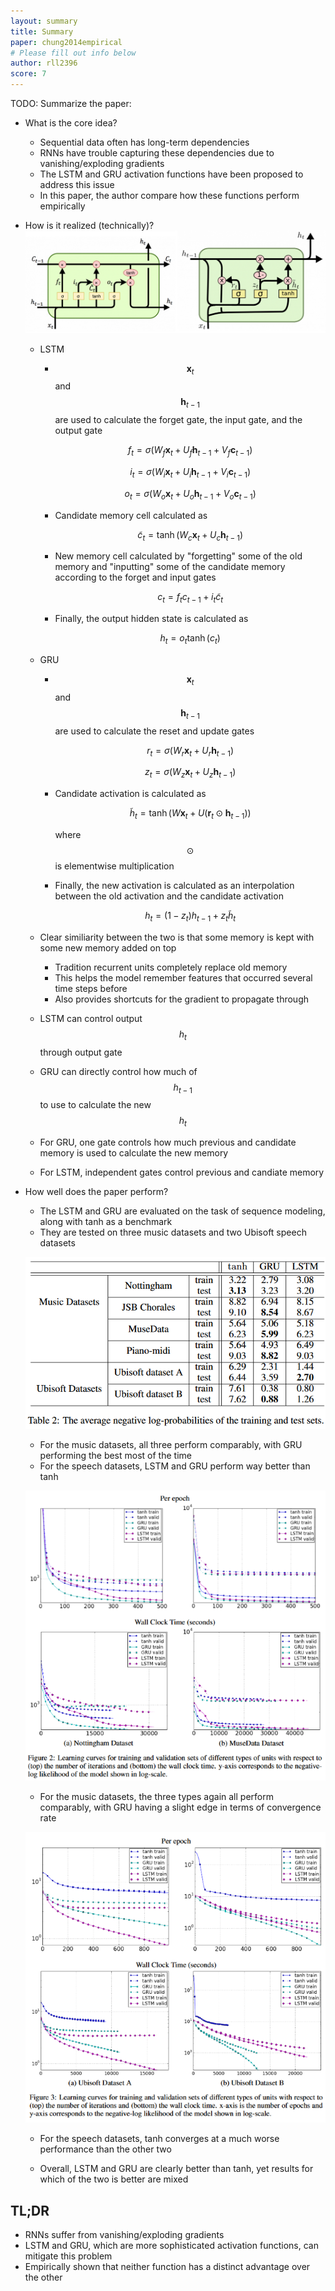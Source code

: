 ```yaml
---
layout: summary
title: Summary
paper: chung2014empirical
# Please fill out info below
author: rll2396
score: 7
---
```


TODO: Summarize the paper:
* What is the core idea?
    * Sequential data often has long-term dependencies
    * RNNs have trouble capturing these dependencies due to vanishing/exploding gradients
    * The LSTM and GRU activation functions have been proposed to address this issue
    * In this paper, the author compare how these functions perform empirically
* How is it realized (technically)?
    ![LSTMvsGRU](chung2014empirical_2d.png)
    * LSTM
        * $$\textbf{x}_t$$ and $$\textbf{h}_{t-1}$$ are used to calculate the forget gate, the input gate, and the output gate

            $$
            f_t = \sigma(W_f\textbf{x}_t + U_f\textbf{h}_{t-1} + V_f\textbf{c}_{t-1})
            $$

            $$
            i_t = \sigma(W_i\textbf{x}_t + U_i\textbf{h}_{t-1} + V_i\textbf{c}_{t-1})
            $$

            $$
            o_t = \sigma(W_o\textbf{x}_t + U_o\textbf{h}_{t-1} + V_o\textbf{c}_{t-1})
            $$

        * Candidate memory cell calculated as 

            $$
            \tilde{c}_t = \tanh(W_c\textbf{x}_t + U_c\textbf{h}_{t-1})
            $$

        * New memory cell calculated by "forgetting" some of the old memory and "inputting" some of the candidate memory according to the forget and input gates

            $$
            c_t = f_tc_{t-1} + i_t\tilde{c}_t
            $$

        * Finally, the output hidden state is calculated as 

            $$
            h_t = o_t\tanh(c_t)
            $$

    * GRU
        * $$\textbf{x}_t$$ and $$\textbf{h}_{t-1}$$ are used to calculate the reset and update gates

            $$
            r_t = \sigma(W_r\textbf{x}_t + U_r\textbf{h}_{t-1})
            $$

            $$
            z_t = \sigma(W_z\textbf{x}_t + U_z\textbf{h}_{t-1})
            $$
        
        * Candidate activation is calculated as

            $$
            \tilde{h}_t = \tanh(W\textbf{x}_t + U(\textbf{r}_t \odot \textbf{h}_{t-1}))
            $$

            where $$\odot$$ is elementwise multiplication

        * Finally, the new activation is calculated as an interpolation between the old activation and the candidate activation

            $$
            h_t = (1-z_t)h_{t-1} + z_t\tilde{h}_t
            $$

    * Clear similiarity between the two is that some memory is kept with some new memory added on top
        * Tradition recurrent units completely replace old memory
        * This helps the model remember features that occurred several time steps before
        * Also provides shortcuts for the gradient to propagate through
    * LSTM can control output $$h_t$$ through output gate
    * GRU can directly control how much of $$h_{t-1}$$ to use to calculate the new $$h_t$$
    * For GRU, one gate controls how much previous and candidate memory is used to calculate the new memory
    * For LSTM, independent gates control previous and candiate memory

* How well does the paper perform?
    * The LSTM and GRU are evaluated on the task of sequence modeling, along with tanh as a benchmark
    * They are tested on three music datasets and two Ubisoft speech datasets

    ![Table](chung2014empirical_2a.png)

    * For the music datasets, all three perform comparably, with GRU performing the best most of the time
    * For the speech datasets, LSTM and GRU perform way better than tanh

    ![MusicGraph](chung2014empirical_2b.png)
    * For the music datasets, the three types again all perform comparably, with GRU having a slight edge in terms of convergence rate

    ![SpeechGraph](chung2014empirical_2c.png)
    * For the speech datasets, tanh converges at a much worse performance than the other two

    * Overall, LSTM and GRU are clearly better than tanh, yet results for which of the two is better are mixed


## TL;DR
* RNNs suffer from vanishing/exploding gradients
* LSTM and GRU, which are more sophisticated activation functions, can mitigate this problem
* Empirically shown that neither function has a distinct advantage over the other
